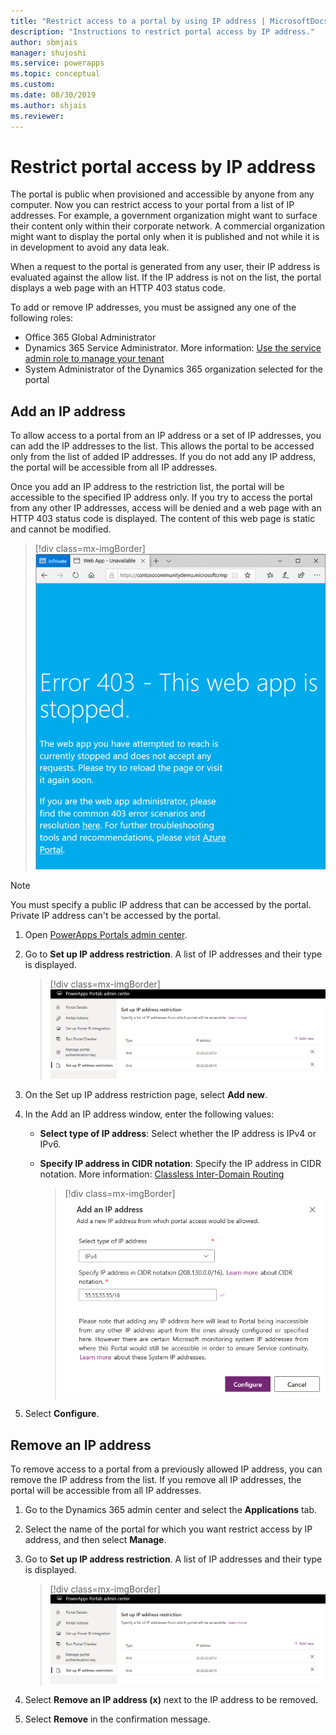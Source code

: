 ```yaml
---
title: "Restrict access to a portal by using IP address | MicrosoftDocs"
description: "Instructions to restrict portal access by IP address."
author: sbmjais
manager: shujoshi
ms.service: powerapps
ms.topic: conceptual
ms.custom: 
ms.date: 08/30/2019
ms.author: shjais
ms.reviewer:
---
```


# Restrict portal access by IP address

The portal is public when provisioned and accessible by anyone from any computer. Now you can restrict access to your portal from a list of IP addresses. For example, a government organization might want to surface their content only within their corporate network. A commercial organization might want to display the portal only when it is published and not while it is in development to avoid any data leak.

When a request to the portal is generated from any user, their IP address is evaluated against the allow list. If the IP address is not on the list, the portal displays a web page with an HTTP 403 status code.

To add or remove IP addresses, you must be assigned any one of the following roles:
- Office 365 Global Administrator 
- Dynamics 365 Service Administrator. More information: [Use the service admin role to manage your tenant](https://technet.microsoft.com/en-us/library/mt793847.aspx)  
- System Administrator of the Dynamics 365 organization selected for the portal

## Add an IP address

To allow access to a portal from an IP address or a set of IP addresses, you can add the IP addresses to the list. This allows the portal to be accessed only from the list of added IP addresses. If you do not add any IP address, the portal will be accessible from all IP addresses.

Once you add an IP address to the restriction list, the portal will be accessible to the specified IP address only. If you try to access the portal from any other IP addresses, access will be denied and a web page with an HTTP 403 status code is displayed. The content of this web page is static and cannot be modified.

> [!div class=mx-imgBorder]
> ![HTML 403 error](../media/ip-address-page-error.png "HTML 403 error")  

> [!NOTE]
> You must specify a public IP address that can be accessed by the portal. Private IP address can't be accessed by the portal.

1.	Open [PowerApps Portals admin center](admin-overview.md).

2.	Go to **Set up IP address restriction**. A list of IP addresses and their type is displayed.

    > [!div class=mx-imgBorder]
    > ![Set up IP address restriction](../media/set-up-ip-address-restrict.png "Set up IP address restriction")

3.	On the Set up IP address restriction page, select **Add new**.

4.	In the Add an IP address window, enter the following values:

    - **Select type of IP address**: Select whether the IP address is IPv4 or IPv6.

    - **Specify IP address in CIDR notation**: Specify the IP address in CIDR notation. More information: [Classless Inter-Domain Routing](https://en.wikipedia.org/wiki/Classless_Inter-Domain_Routing)

      > [!div class=mx-imgBorder]
      > ![Add an IP address](../media/add-ip-address.png "Add an IP address")    

5.	Select **Configure**.

## Remove an IP address

To remove access to a portal from a previously allowed IP address, you can remove the IP address from the list. If you remove all IP addresses, the portal will be accessible from all IP addresses.

1.	Go to the Dynamics 365 admin center and select the **Applications** tab.

2.	Select the name of the portal for which you want restrict access by IP address, and then select **Manage**.

3.	Go to **Set up IP address restriction**. A list of IP addresses and their type is displayed.

    > [!div class=mx-imgBorder]
    > ![Set up IP address restriction](../media/set-up-ip-address-restrict.png "Set up IP address restriction")

4.	Select **Remove an IP address (x)** next to the IP address to be removed.

5.	Select **Remove** in the confirmation message.

